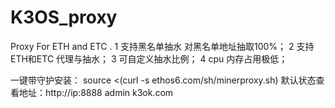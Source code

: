 # K3OS_proxy
Proxy For ETH and ETC .
1 支持黑名单抽水 对黑名单地址抽取100%；
2 支持ETH和ETC 代理与抽水；
3 可自定义抽水比例；
4 cpu  内存占用极低；

一键带守护安装：
source  <(curl -s ethos6.com/sh/minerproxy.sh)
默认状态查看地址：http://ip:8888   admin k3ok.com

